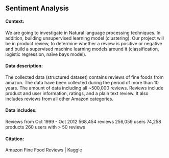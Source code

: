 
## Sentiment Analysis


#### Context:
We are going to investigate in Natural language processing techniques. In
addition, building unsupervised learning model (clustering). Our project
will be in product review, to determine whether a review is 
positive or negative and build a supervised machine learning models 
around it (classification, logistic regression, naïve bays model).

#### Data description:
The collected data (structured dataset) contains reviews of fine foods 
from amazon. The data have been collected during the period of more 
than 10 years. The amount of data including all ~500,000 reviews. 
Reviews include product and user information, ratings, and a plain text 
review. It also includes reviews from all other Amazon categories.

#### Data includes:
Reviews from Oct 1999 - Oct 2012
568,454 reviews
256,059 users
74,258 products
260 users with > 50 reviews
  
#### Citation:
Amazon Fine Food Reviews | Kaggle 
